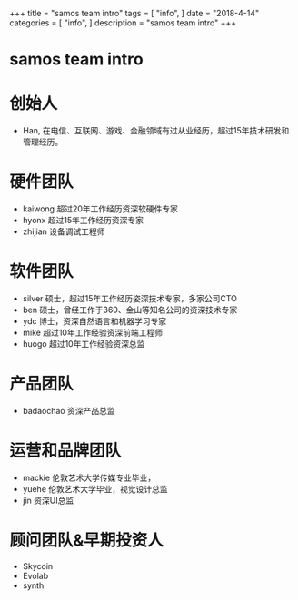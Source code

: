 +++
title = "samos team intro"
tags = [
    "info",
]
date = "2018-4-14"
categories = [
    "info",
]
description = "samos team intro"
+++

# samos team intro

# 创始人
- Han, 在电信、互联网、游戏、金融领域有过从业经历，超过15年技术研发和管理经历。

# 硬件团队
- kaiwong 超过20年工作经历资深软硬件专家
- hyonx   超过15年工作经历资深专家
- zhijian 设备调试工程师

# 软件团队
- silver 硕士，超过15年工作经历姿深技术专家，多家公司CTO
- ben 硕士，曾经工作于360、金山等知名公司的资深技术专家
- ydc   博士，资深自然语言和机器学习专家
- mike 超过10年工作经验资深前端工程师
- huogo 超过10年工作经验资深总监

# 产品团队
-  badaochao 资深产品总监

# 运营和品牌团队
- mackie 伦敦艺术大学传媒专业毕业，
- yuehe  伦敦艺术大学毕业，视觉设计总监
- jin    资深UI总监


# 顾问团队&早期投资人
- Skycoin
- Evolab
- synth
